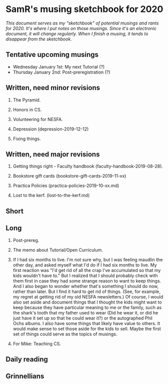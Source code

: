 SamR's musing sketchbook for 2020
=================================

_This document serves as my "sketchbook" of potential musings and
rants for 2020.   It's where I put notes on those musings.  Since
it's an electronic document, it will change regularly.  When I
finish a musing, it tends to disappear from the sketchbook._

Tentative upcoming musings
--------------------------

* Wednesday January 1st: My next Tutorial (?)
* Thursday  January 2nd: Post-preregistration (?)

Written, need minor revisions
-----------------------------

1. The Pyramid.

1. Honors in CS.

1. Volunteering for NESFA.

1. Depression (depression-2019-12-12)

1. Fixing things.

Written, need major revisions
-----------------------------

1. Getting things right - Faculty handbook (faculty-handbook-2019-08-28).

1. Bookstore gift cards (bookstore-gift-cards-2019-11-xx)

1. Practica Policies (practica-policies-2019-10-xx.md)

1. Lost to the kerf.  (lost-to-the-kerf.md)

Short
-----

Long
----

1. Post-prereg.

1. The memo about Tutorial/Open Curriculum.

1. If I had six months to live.  I'm not sure why, but I was feeling
maudlin the other day, and asked myself what I'd do if I had six
months to live.  My first reaction was "I'd get rid of all the crap
I've accumulated so that my kids wouldn't have to."  But I realized
that I should probably check with them first in case they had some
strange reason to want to keep things.  And I also began to wonder
whether that's something I should do now, rather than later.  But
I find it hard to get rid of things.  (See, for example, my regret
at getting rid of my old NESFA newsletters.)  Of course, I would
also set aside and document things that I thought the kids might
want to keep because they have particular meaning to me or the
family, such as the shark's tooth that my father used to wear (Did
he wear it, or did he just have it set up so that he could wear
it?) or the autographed Phil Ochs albums.  I also have some things
that likely have value to others.  It would make sense to set those
aside for the kids to sell.  Maybe the first set of things could serve
as the topics of musings.

1. For Mike: Teaching CS.

Daily reading
-------------

Grinnellians
------------


